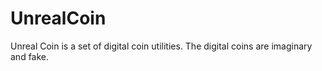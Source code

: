 # UnrealCoin
Unreal Coin is a set of digital coin utilities. The digital coins are imaginary and fake.
